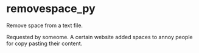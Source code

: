 # removespace_py

Remove space from a text file.

Requested by someome. A certain website added spaces to annoy people for copy pasting their content.
